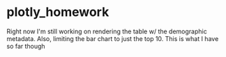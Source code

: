 # plotly_homework


Right now I'm still working on rendering the table w/ the demographic metadata. Also, limiting the bar chart to just the top 10. This is what I have so far though

